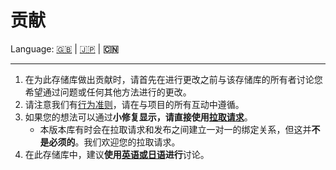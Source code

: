 # 贡献

Language: [🇬🇧](./CONTRIBUTING.md) | [🇯🇵](./CONTRIBUTING.ja.md) | **🇨🇳**

---

1. 在为此存储库做出贡献时，请首先在进行更改之前与该存储库的所有者讨论您希望通过问题或任何其他方法进行的更改。
2. 请注意我们有[行为准则](./CODE_OF_CONDUCT.ja.md)，请在与项目的所有互动中遵循。
3. 如果您的想法可以通过**小修复显示，请直接使用[拉取请求](https://github.com/kurone-kito/launchpad-icons/pulls)**。
   - 本版本库有时会在拉取请求和发布之间建立一对一的绑定关系，但这并**不是必须的**。我们欢迎您的拉取请求。
4. 在此存储库中，建议**使用[英语或日语](https://translate.google.com/)进行**讨论。

